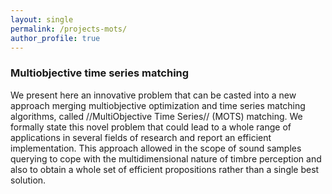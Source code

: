 ```yaml
---
layout: single
permalink: /projects-mots/
author_profile: true
---
```


### Multiobjective time series matching
We present here an innovative problem that can be casted into a new approach merging multiobjective optimization and time series matching algorithms, called //MultiObjective Time Series// (MOTS) matching. We formally state this novel problem that could lead to a whole range of applications in several fields of research and report an efficient implementation. This approach allowed in the scope of sound samples querying to cope with the multidimensional nature of timbre perception and also to obtain a whole set of efficient propositions rather than a single best solution.
